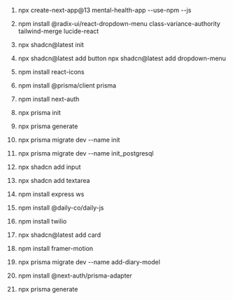 1. npx create-next-app@13 mental-health-app --use-npm --js

2. npm install @radix-ui/react-dropdown-menu class-variance-authority tailwind-merge lucide-react

3. npx shadcn@latest init

4. npx shadcn@latest add button
   npx shadcn@latest add dropdown-menu
5. npm install react-icons

6. npm install @prisma/client prisma
7. npm install next-auth
8. npx prisma init

9. npx prisma generate
10. npx prisma migrate dev --name init

11. npx prisma migrate dev --name init_postgresql

12. npx shadcn add input

13. npx shadcn add textarea

14. npm install express ws

15. npm install @daily-co/daily-js

16. npm install twilio

17. npx shadcn@latest add card

18. npm install framer-motion

19. npx prisma migrate dev --name add-diary-model

20. npm install @next-auth/prisma-adapter

21. npx prisma generate
